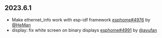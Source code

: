 ## 2023.6.1

- Make ethernet_info work with esp-idf framework [esphome#4976](https://github.com/esphome/esphome/pull/4976) by [@HeMan](https://github.com/HeMan)
- display: fix white screen on binary displays [esphome#4991](https://github.com/esphome/esphome/pull/4991) by [@ayufan](https://github.com/ayufan)

